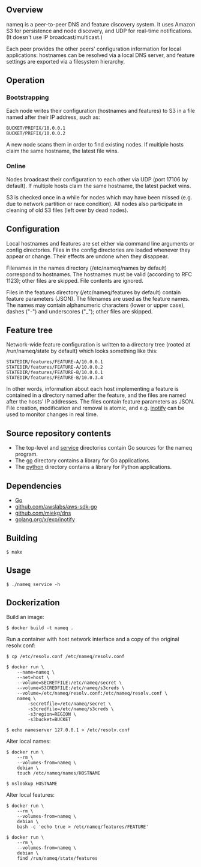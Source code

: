## Overview

nameq is a peer-to-peer DNS and feature discovery system.  It uses Amazon S3
for persistence and node discovery, and UDP for real-time notifications.  (It
doesn't use IP broadcast/multicast.)

Each peer provides the other peers' configuration information for local
applications: hostnames can be resolved via a local DNS server, and feature
settings are exported via a filesystem hierarchy.


## Operation

### Bootstrapping

Each node writes their configuration (hostnames and features) to S3 in a file
named after their IP address, such as:

	BUCKET/PREFIX/10.0.0.1
	BUCKET/PREFIX/10.0.0.2

A new node scans them in order to find existing nodes.  If multiple hosts claim
the same hostname, the latest file wins.

### Online

Nodes broadcast their configuration to each other via UDP (port 17106 by
default).  If multiple hosts claim the same hostname, the latest packet wins.

S3 is checked once in a while for nodes which may have been missed (e.g. due to
network partition or race condition).  All nodes also participate in cleaning
of old S3 files (left over by dead nodes).


## Configuration

Local hostnames and features are set either via command line arguments or
config directories.  Files in the config directories are loaded whenever they
appear or change.  Their effects are undone when they disappear.

Filenames in the names directory (/etc/nameq/names by default) correspond to
hostnames.  The hostnames must be valid (according to RFC 1123); other files
are skipped.  File contents are ignored.

Files in the features directory (/etc/nameq/features by default) contain
feature parameters (JSON).  The filenames are used as the feature names.  The
names may contain alphanumeric characters (lower or upper case), dashes ("-")
and underscores ("_"); other files are skipped.


## Feature tree

Network-wide feature configuration is written to a directory tree (rooted at
/run/nameq/state by default) which looks something like this:

	STATEDIR/features/FEATURE-A/10.0.0.1
	STATEDIR/features/FEATURE-A/10.0.0.2
	STATEDIR/features/FEATURE-B/10.0.0.1
	STATEDIR/features/FEATURE-B/10.0.3.4

In other words, information about each host implementing a feature is contained
in a directory named after the feature, and the files are named after the
hosts' IP addresses.  The files contain feature parameters as JSON.  File
creation, modification and removal is atomic, and e.g.
[inotify](https://en.wikipedia.org/wiki/Inotify) can be used to monitor changes
in real time.


## Source repository contents

- The top-level and [service](service) directories contain Go sources for the
  nameq program.
- The [go](go) directory contains a library for Go applications.
- The [python](python) directory contains a library for Python applications.


## Dependencies

- [Go](https://golang.org)
- [github.com/awslabs/aws-sdk-go](https://github.com/awslabs/aws-sdk-go)
- [github.com/miekg/dns](https://github.com/miekg/dns)
- [golang.org/x/exp/inotify](https://golang.org/x/exp/inotify)


## Building

	$ make


## Usage

	$ ./nameq service -h


## Dockerization

Build an image:

	$ docker build -t nameq .

Run a container with host network interface and a copy of the original
resolv.conf:

	$ cp /etc/resolv.conf /etc/nameq/resolv.conf

	$ docker run \
		--name=nameq \
		--net=host \
		--volume=SECRETFILE:/etc/nameq/secret \
		--volume=S3CREDFILE:/etc/nameq/s3creds \
		--volume=/etc/nameq/resolv.conf:/etc/nameq/resolv.conf \
		nameq \
			-secretfile=/etc/nameq/secret \
			-s3credfile=/etc/nameq/s3creds \
			-s3region=REGION \
			-s3bucket=BUCKET

	$ echo nameserver 127.0.0.1 > /etc/resolv.conf

Alter local names:

	$ docker run \
		--rm \
		--volumes-from=nameq \
		debian \
		touch /etc/nameq/names/HOSTNAME

	$ nslookup HOSTNAME

Alter local features:

	$ docker run \
		--rm \
		--volumes-from=nameq \
		debian \
		bash -c 'echo true > /etc/nameq/features/FEATURE'

	$ docker run \
		--rm \
		--volumes-from=nameq \
		debian \
		find /run/nameq/state/features

